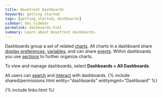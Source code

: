 ```yaml
---
title: Wavefront Dashboards
keywords: getting started
tags: [getting_started, dashboards]
sidebar: doc_sidebar
permalink: dashboards.html
summary: Learn about Wavefront dashboards.
---
```


Dashboards group a set of related [charts](charts). All charts in a dashboard share [display
preferences](#prefs), [variables](dashboards_variables), and can share [events](events_charts#dashboards_events). Within
dashboards you use [sections](#sections) to further organize charts.

To view and manage dashboards, select **Dashboards > All Dashboards**.

All users can [search](dashboards_searching) and [interact](dashboards_interacting) with dashboards. {% include shared/permissions.html entity="dashboards" entitymgmt="Dashboard" %}

{% include links.html %}
